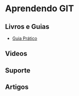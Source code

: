# Aprendendo GIT

## Livros e Guias

* [Guia Prático](http://rogerdudler.github.io/git-guide/index.pt_BR.html)

## Videos

## Suporte

## Artigos
